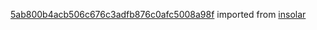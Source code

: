 [5ab800b4acb506c676c3adfb876c0afc5008a98f](https://github.com/insolar/insolar/commit/5ab800b4acb506c676c3adfb876c0afc5008a98f) imported from [insolar](https://github.com/insolar/insolar)
